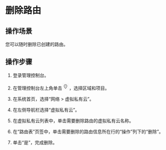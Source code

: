 # 删除路由<a name="vpc_route_0012"></a>

## 操作场景<a name="s974a02c09b8e44f59dcc9335de2d030a"></a>

您可以随时删除已创建的路由。

## 操作步骤<a name="sdec7a81b54b0476b8e37270f45edcca7"></a>

1.  登录管理控制台。


1.  在管理控制台左上角单击![](figures/icon-region.png)，选择区域和项目。
2.  在系统首页，选择“网络 \> 虚拟私有云”。
3.  在左侧导航栏选择“虚拟私有云”。
4.  在虚拟私有云列表中，单击需要删除路由的虚拟私有云名称。
5.  在“路由表”页签中，单击需要删除的路由信息所在行的“操作”列下的“删除”。
6.  单击“是”，完成删除。

